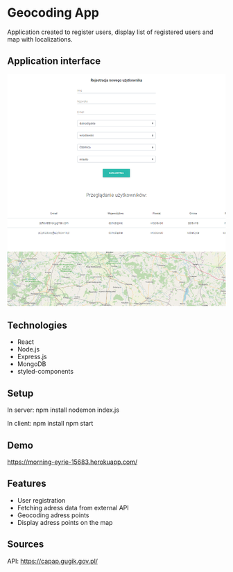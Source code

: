 # Geocoding App

Application created to register users, display list of registered users and map with localizations.

## Application interface

![Example screenshot](./img/ui1.PNG)

## Technologies

- React
- Node.js
- Express.js
- MongoDB
- styled-components

## Setup

In server:
npm install
nodemon index.js

In client:
npm install
npm start

## Demo
https://morning-eyrie-15683.herokuapp.com/

## Features

- User registration
- Fetching adress data from external API
- Geocoding adress points
- Display adress points on the map

## Sources
API:  https://capap.gugik.gov.pl/
